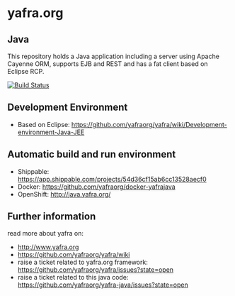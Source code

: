 # yafra.org

## Java
This repository holds a Java application including a server using Apache Cayenne ORM, supports EJB and REST and has a fat client based on Eclipse RCP.

[![Build Status](https://api.shippable.com/projects/54d36cf15ab6cc13528aecf0/badge?branchName=master)](https://app.shippable.com/projects/54d36cf15ab6cc13528aecf0/builds/latest)

## Development Environment
 * Based on Eclipse: https://github.com/yafraorg/yafra/wiki/Development-environment-Java-JEE

## Automatic build and run environment
 * Shippable: https://app.shippable.com/projects/54d36cf15ab6cc13528aecf0
 * Docker: https://github.com/yafraorg/docker-yafrajava
 * OpenShift: http://java.yafra.org/

## Further information
read more about yafra on:
 * http://www.yafra.org
 * https://github.com/yafraorg/yafra/wiki
 * raise a ticket related to yafra.org framework: https://github.com/yafraorg/yafra/issues?state=open
 * raise a ticket related to this java code: https://github.com/yafraorg/yafra-java/issues?state=open
